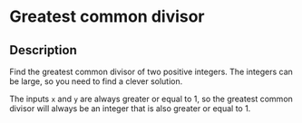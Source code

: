 # Greatest common divisor

## Description

Find the greatest common divisor of two positive integers. The integers can be large, so you need to find a clever solution.

The inputs `x` and `y` are always greater or equal to 1, so the greatest common divisor will always be an integer that is also greater or equal to 1.
